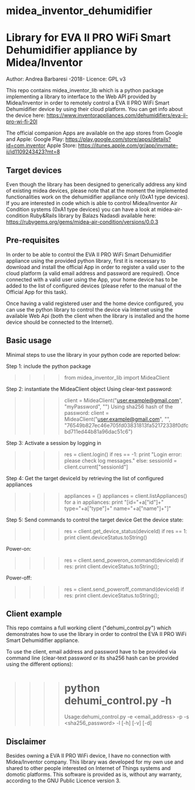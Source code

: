 # midea_inventor_dehumidifier
Library for EVA II PRO WiFi Smart Dehumidifier appliance by Midea/Inventor
========================================
Author: Andrea Barbaresi -2018-
Licence: GPL v3

This repo contains midea_inventor_lib which is a python package implementing a library to interface to the Web API provided by Midea/Inventor in order to remotely control a EVA II PRO WiFi Smart Dehumidifier device by using their cloud platform.
You can get info about the device here:
https://www.inventorappliances.com/dehumidifiers/eva-ii-pro-wi-fi-20l

The official companion Apps are available on the app stores from Google and Apple:
Google Play: https://play.google.com/store/apps/details?id=com.inventor
Apple Store: https://itunes.apple.com/gr/app/invmate-ii/id1109243423?mt=8


Target devices
--------------
Even though the library has been designed to generically address any kind of existing midea devices, please note that at the moment the implemented functionalities work on the dehumidifier appliance only (0xA1 type devices).
If you are interested in code which is able to control Midea/Inventor Air Condition systems (0xA1 type devices) you can have a look at midea-air-condition Ruby&Rails library by Balazs Nadasdi available here:
https://rubygems.org/gems/midea-air-condition/versions/0.0.3


Pre-requisites
--------------
In order to be able to control the EVA II PRO WiFi Smart Dehumidifier appliance using the provided python library, first it is necessary to download and install the official App in order to register a valid user to the cloud platform (a valid email address and password are required). Once connected with a valid user using the App, your home device has to be added to the list of configured devices (please refer to the manual of the Official App for this task).

Once having a valid registered user and the home device configured, you can use the python library to control the device via Internet using the available Web Api (both the client when the library is installed and the home device should be connected to the Internet).


Basic usage
-----------
Minimal steps to use the library in your python code are reported below:

Step 1: include the python package
  >>>> from midea_inventor_lib import MideaClient

Step 2: instantiate the MideaClient object
Using clear-text password:
  >>>> client = MideaClient("user.example@gmail.com", "myPassword", "")
Using sha256 hash of the password:
  >>>> client = MideaClient("user.example@gmail.com", "", "76549b827ec46e705fd03831813fa52172338f0dfcbd711ed44b81a96dac51c6")

Step 3: Activate a session by logging in 
  >>>> res = client.login()
  >>>> if res == -1:
  >>>>   print "Login error: please check log messages."
  >>>> else:
  >>>>  sessionId = client.current["sessionId"]

Step 4: Get the target deviceId by retrieving the list of configured appliances
  >>>> appliances = {}
  >>>> appliances = client.listAppliances()
  >>>> for a in appliances:
  >>>>   print "[id="+a["id"]+" type="+a["type"]+" name="+a["name"]+"]"

Step 5: Send commands to control the target device 
Get the device state:
  >>>> res = client.get_device_status(deviceId)
  >>>> if res == 1:
  >>>>   print client.deviceStatus.toString()

Power-on:
  >>>> res = client.send_poweron_command(deviceId)
  >>>> if res:
  >>>>   print client.deviceStatus.toString();

Power-off:
  >>>> res = client.send_poweroff_command(deviceId)
  >>>> if res:
  >>>>   print client.deviceStatus.toString();





Client example
--------------
This repo comtains a full working client ("dehumi_control.py") which demonstrates how to use the library in order to control the EVA II PRO WiFi Smart Dehumidifier appliance.

To use the client, email address and password have to be provided via command line (clear-text password or its sha256 hash can be provided using the different options):
  >>>># python dehumi_control.py  -h
  >>>> Usage:dehumi_control.py -e <email_address> -p <cleartext password> -s <sha256_password> -l <logfile> [-h] [-v] [-d]



Disclaimer
----------
Besides owning a EVA II PRO WiFi device, I have no connection with Midea/Inventor company. This library was developed for my own use and shared to other people interested on Internet of Things systems and domotic platforms. This software is provided as is, without any warranty, according to the GNU Public Licence version 3.

